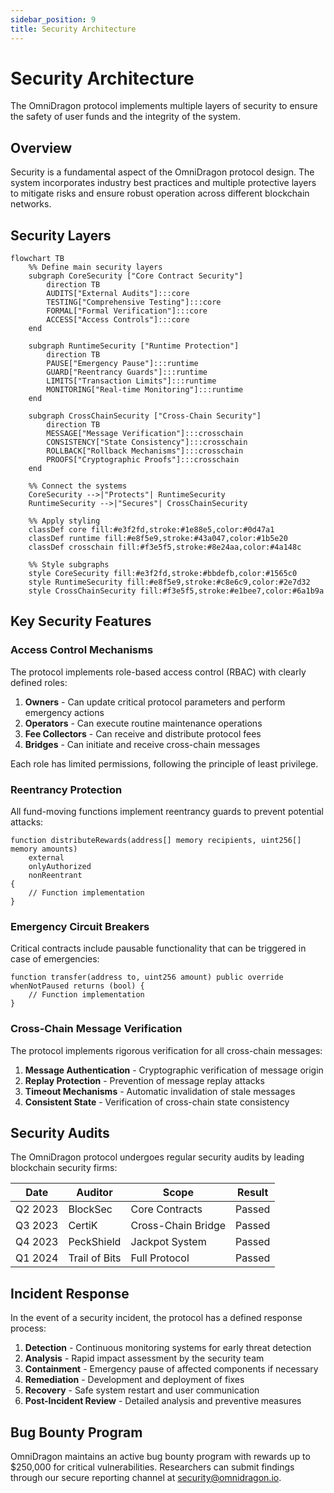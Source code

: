 ```yaml
---
sidebar_position: 9
title: Security Architecture
---
```


# Security Architecture

The OmniDragon protocol implements multiple layers of security to ensure the safety of user funds and the integrity of the system.

## Overview

Security is a fundamental aspect of the OmniDragon protocol design. The system incorporates industry best practices and multiple protective layers to mitigate risks and ensure robust operation across different blockchain networks.

## Security Layers

```mermaid
flowchart TB
    %% Define main security layers
    subgraph CoreSecurity ["Core Contract Security"]
        direction TB
        AUDITS["External Audits"]:::core
        TESTING["Comprehensive Testing"]:::core
        FORMAL["Formal Verification"]:::core
        ACCESS["Access Controls"]:::core
    end
    
    subgraph RuntimeSecurity ["Runtime Protection"]
        direction TB
        PAUSE["Emergency Pause"]:::runtime
        GUARD["Reentrancy Guards"]:::runtime
        LIMITS["Transaction Limits"]:::runtime
        MONITORING["Real-time Monitoring"]:::runtime
    end
    
    subgraph CrossChainSecurity ["Cross-Chain Security"]
        direction TB
        MESSAGE["Message Verification"]:::crosschain
        CONSISTENCY["State Consistency"]:::crosschain
        ROLLBACK["Rollback Mechanisms"]:::crosschain
        PROOFS["Cryptographic Proofs"]:::crosschain
    end
    
    %% Connect the systems
    CoreSecurity -->|"Protects"| RuntimeSecurity
    RuntimeSecurity -->|"Secures"| CrossChainSecurity
    
    %% Apply styling
    classDef core fill:#e3f2fd,stroke:#1e88e5,color:#0d47a1
    classDef runtime fill:#e8f5e9,stroke:#43a047,color:#1b5e20
    classDef crosschain fill:#f3e5f5,stroke:#8e24aa,color:#4a148c
    
    %% Style subgraphs
    style CoreSecurity fill:#e3f2fd,stroke:#bbdefb,color:#1565c0
    style RuntimeSecurity fill:#e8f5e9,stroke:#c8e6c9,color:#2e7d32
    style CrossChainSecurity fill:#f3e5f5,stroke:#e1bee7,color:#6a1b9a
```

## Key Security Features

### Access Control Mechanisms

The protocol implements role-based access control (RBAC) with clearly defined roles:

1. **Owners** - Can update critical protocol parameters and perform emergency actions
2. **Operators** - Can execute routine maintenance operations
3. **Fee Collectors** - Can receive and distribute protocol fees
4. **Bridges** - Can initiate and receive cross-chain messages

Each role has limited permissions, following the principle of least privilege.

### Reentrancy Protection

All fund-moving functions implement reentrancy guards to prevent potential attacks:

```solidity
function distributeRewards(address[] memory recipients, uint256[] memory amounts) 
    external 
    onlyAuthorized 
    nonReentrant 
{
    // Function implementation
}
```

### Emergency Circuit Breakers

Critical contracts include pausable functionality that can be triggered in case of emergencies:

```solidity
function transfer(address to, uint256 amount) public override whenNotPaused returns (bool) {
    // Function implementation
}
```

### Cross-Chain Message Verification

The protocol implements rigorous verification for all cross-chain messages:

1. **Message Authentication** - Cryptographic verification of message origin
2. **Replay Protection** - Prevention of message replay attacks
3. **Timeout Mechanisms** - Automatic invalidation of stale messages
4. **Consistent State** - Verification of cross-chain state consistency

## Security Audits

The OmniDragon protocol undergoes regular security audits by leading blockchain security firms:

| Date | Auditor | Scope | Result |
|------|---------|-------|--------|
| Q2 2023 | BlockSec | Core Contracts | Passed |
| Q3 2023 | CertiK | Cross-Chain Bridge | Passed |
| Q4 2023 | PeckShield | Jackpot System | Passed |
| Q1 2024 | Trail of Bits | Full Protocol | Passed |

## Incident Response

In the event of a security incident, the protocol has a defined response process:

1. **Detection** - Continuous monitoring systems for early threat detection
2. **Analysis** - Rapid impact assessment by the security team
3. **Containment** - Emergency pause of affected components if necessary
4. **Remediation** - Development and deployment of fixes
5. **Recovery** - Safe system restart and user communication
6. **Post-Incident Review** - Detailed analysis and preventive measures

## Bug Bounty Program

OmniDragon maintains an active bug bounty program with rewards up to $250,000 for critical vulnerabilities. Researchers can submit findings through our secure reporting channel at [security@omnidragon.io](mailto:security@omnidragon.io).
